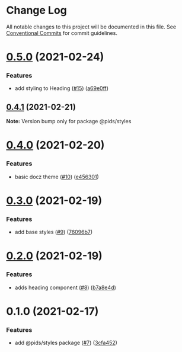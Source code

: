 # Change Log

All notable changes to this project will be documented in this file.
See [Conventional Commits](https://conventionalcommits.org) for commit guidelines.

# [0.5.0](https://github.com/eddysims/pids/compare/@pids/styles@0.4.1...@pids/styles@0.5.0) (2021-02-24)


### Features

* add styling to Heading ([#15](https://github.com/eddysims/pids/issues/15)) ([a69e0ff](https://github.com/eddysims/pids/commit/a69e0ff0cc41fed3c1d4a93e00222ea41c046e95))





## [0.4.1](https://github.com/eddysims/pids/compare/@pids/styles@0.4.0...@pids/styles@0.4.1) (2021-02-21)

**Note:** Version bump only for package @pids/styles





# [0.4.0](https://github.com/eddysims/pids/compare/@pids/styles@0.3.0...@pids/styles@0.4.0) (2021-02-20)


### Features

* basic docz theme ([#10](https://github.com/eddysims/pids/issues/10)) ([e456301](https://github.com/eddysims/pids/commit/e456301c85c0b8f76d65b049586b3bf6c560776e))





# [0.3.0](https://github.com/eddysims/pids/compare/@pids/styles@0.2.0...@pids/styles@0.3.0) (2021-02-19)


### Features

* add base styles ([#9](https://github.com/eddysims/pids/issues/9)) ([76096b7](https://github.com/eddysims/pids/commit/76096b71ebcdc127efa4d0ce9ed7254b5238fd04))





# [0.2.0](https://github.com/eddysims/pids/compare/@pids/styles@0.1.0...@pids/styles@0.2.0) (2021-02-19)


### Features

* adds heading component ([#8](https://github.com/eddysims/pids/issues/8)) ([b7a8e4d](https://github.com/eddysims/pids/commit/b7a8e4d7688f9ce554f946c2f10618e14ae5b675))





# 0.1.0 (2021-02-17)


### Features

* add @pids/styles package ([#7](https://github.com/eddysims/pids/issues/7)) ([3cfa452](https://github.com/eddysims/pids/commit/3cfa452a43c48a726831b459513bc218c6772777))
